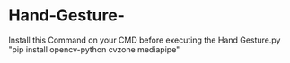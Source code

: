 # Hand-Gesture- 
Install this Command on your CMD before executing the Hand Gesture.py
"pip install opencv-python cvzone mediapipe"
